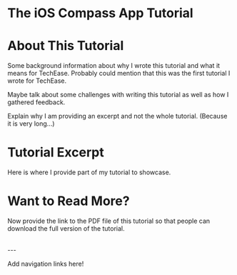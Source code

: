 # The iOS Compass App Tutorial

# About This Tutorial

Some background information about why I wrote this tutorial and what it means for TechEase. Probably could mention that this was the first tutorial I wrote for TechEase.

Maybe talk about some challenges with writing this tutorial as well as how I gathered feedback.

Explain why I am providing an excerpt and not the whole tutorial. (Because it is very long...)

# Tutorial Excerpt

Here is where I provide part of my tutorial to showcase.

# Want to Read More?

Now provide the link to the PDF file of this tutorial so that people can download the full version of the tutorial.

<br> ---

Add navigation links here!
